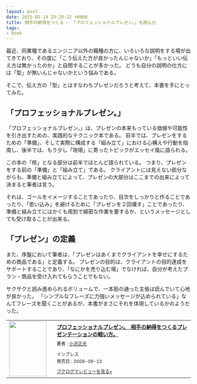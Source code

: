 ```yaml
---
layout: post
date: 2015-05-14 23:29:12 +0900
title: 相手の納得をつくる ― 「プロフェッショナルプレゼン。」を読んだ
tags:
- book
---
```

最近、同業種であるエンジニア以外の職種の方に、いろいろな説明をする場が出てきており、その度に「こう伝えた方が良かったんじゃないか」「もっといい伝え方は無かったのか」と自問することが多かった。
どうも自分の説明の仕方には「型」が無いんじゃないかという悩みである。

そこで、伝え方の「型」とはすなわちプレゼンだろうと考えて、本書を手にとってみた。

「プロフェッショナルプレゼン。」
---

「プロフェッショナルプレゼン。」は、プレゼンの本来もっている価値や可能性を引き出すための、実践的なテクニック本である。
前半では、プレゼンをするための「準備」、そして実際に構成する「組み立て」における心構えや行動を指南し、後半では、もう少し「現場」に寄ったトピックがエッセイ風に語られる。

この本の「核」となる部分は前半でほとんど語られている。
つまり、プレゼンをする前の「準備」と「組み立て」である。
クライアントには見えない部分ながらも、準備と組み立てによって、プレゼンの大部分はここまでの出来によって決まると筆者は言う。

それは、ゴールをイメージすることであったり、目次をしっかりと作ることであったり、「思い込み」を避けるために「プレゼンを２回壊す」ことであったり、準備と組み立てにはかくも周到で綿密な作業を要するか、というメッセージとしても受け取ることが出来る。

「プレゼン」の定義
---

また、序盤において筆者は、「プレゼンはあくまでクライアントを幸せにするための商品である」と定義する。
プレゼンの目的は、クライアントの目的達成をサポートすることであり、「なにかを売り込む場」でなければ、自分が考えたプラン・商品を受け入れてもらうことでもない。

サクサクと読み進められるボリュームで、一本筋の通った主張は読んでいて心地が良かった。
「シンプルなフレーズに力強いメッセージが込められている」なんてフレーズを聞くことがあるが、本書がまさにそれを体現しているかのようだった。

<div class="booklog_html"><table><tr><td class="booklog_html_image"><a href="http://www.amazon.co.jp/gp/product/B00D68FK9Y/ref=as_li_ss_tl?ie=UTF8&camp=247&creative=7399&creativeASIN=B00D68FK9Y&linkCode=as2&tag=hifumiass-22" target="_blank"><img src="http://ecx.images-amazon.com/images/I/515yALRXKzL._SL160_.jpg" width="102" height="150" style="border:0;border-radius:0;" /></a></td><td class="booklog_html_info" style="padding-left:20px;"><div class="booklog_html_title" style="margin-bottom:10px;font-size:14px;font-weight:bold;"><a href="http://www.amazon.co.jp/gp/product/B00D68FK9Y/ref=as_li_ss_tl?ie=UTF8&camp=247&creative=7399&creativeASIN=B00D68FK9Y&linkCode=as2&tag=hifumiass-22" target="_blank">プロフェッショナルプレゼン。　相手の納得をつくるプレゼンテーションの戦い方。</a></div><div style="margin-bottom:10px;"><div class="booklog_html_author" style="margin-bottom:15px;font-size:12px;;line-height:1.2em">著者 : <a href="http://booklog.jp/author/%E5%B0%8F%E6%B2%A2%E6%AD%A3%E5%85%89" target="_blank">小沢正光</a></div><div class="booklog_html_manufacturer" style="margin-bottom:5px;font-size:12px;;line-height:1.2em">インプレス</div><div class="booklog_html_release" style="font-size:12px;;line-height:1.2em">発売日 : 2008-09-12</div></div><div class="booklog_html_link_amazon"><a href="http://booklog.jp/item/1/B00D68FK9Y" style="font-size:12px;" target="_blank">ブクログでレビューを見る»</a></div></td></tr></table></div>
